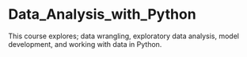 # Data_Analysis_with_Python
This course explores; data wrangling, exploratory data analysis, model development, and working with data in Python.
